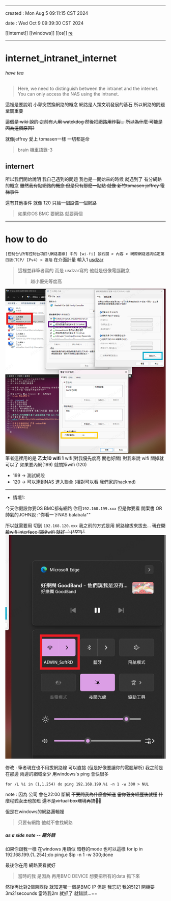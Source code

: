 -------------------------------------------------------------------------------
created	:	Mon Aug  5 09:11:15 CST 2024

date	:	Wed Oct  9 09:39:30 CST 2024

[[internet]] [[windows]] [[os]]
[re](https://home.gamer.com.tw/creationDetail.php?sn=4308110)

-------------------------------------------------------------------------------
#  internet_intranet_internet  #

######   have tea   ######

> Here, we need to distinguish between the intranet and the internet. You can only access the NAS using the intranet.

這裡是要說明 小郭突然換網路的概念
網路是人類文明發展的基石
所以網路的問題至關重要

~~這個是 wiki 說的 之前有人用 watckdog 然後把網路用炸裂...~~
~~所以為什麼 可能是因為這個原因?~~

就像jeffrey 愛上 tomasen一樣 一切都是命
> brain 機車語錄-3

##  internert  ##
所以我們開始說明
我自己遇到的問題
我也是一開始來的時候
就遇到了 有分網路的概念
~~雖然我有點網路的概念 但是只有那麼一點點 就像 新竹tomasen jeffrey 電梯事件~~

還有其他事件 就像 120 只給一個設備一個網路
> 如果你OS BMC 要網路 就要兩個

-------------------------------------------------------------------------------
# how to do  #

`[控制台\所有控制台項目\網路連線] 中的 [wi-fi] 按右鍵 > 內容 > 網際網路通訊協定第四版(TCP/ IPv4) > 進階`
在介面計量 輸入1
[usdzar](aHR0cHM6Ly93d3cubW9iaWxlMDEuY29tL3RvcGljZGV0YWlsLnBocD9mPTUwNCZ0PTY1OTMzMTcK
)
> 這裡並非筆者寫的 而是 usdzar寫的
> 他就是很像電腦觀念
>> 越小優先等度高

![ auto count(優先程度調整)](./pic/network_intranet_internet_change.png)
筆者這裡用的是 **乙太10 wifi 1**
wifi(對我優先度高 關也好關)
對我來說 wifi  關掉就可以了
如果要內網(199) 就關掉wifi (120)

+ 199 ->  測試網段
+ 120 ->  可以連到NAS 進入聯合 (相對可以看 我們家的hackmd)

-------------------------------------------------------------------------------
+ 情境1:

今天你假設你要OS BMC都有網路 你用`192.168.199.xxx`
但是你要看 開案書 OR
帥氣的JOHN說 :"你看一下NAS balabala""

所以就需要用 切到 `192.168.120.xxx`
我之前的方式是用 網路線拔來拔去...
~~現在開啟wifi interface 關掉wifi 就好 ╰(*°▽°*)╯~~
![wifi](./pic/network_intranet_internet_wifi.png)

修改 : 筆者現在也不用拔網路線
可以直接 (但是好像要讓你的電腦解析)
我之前是在那邊 兩邊的網域全少
用windows's ping 會快很多
```CMD			================start================
for /L %i in (1,1,254) do ping 192.168.199.%i -n 1 -w 300 > NUL
```
note : 因為 公司 會在22:00 斷網
~~不要問我為什麼會知道~~
~~當你親身經歷後就懂~~
~~什麼程式女王也加班~~
~~還不是virtual box環境再搞🤬🤬~~

但是在windows的網路邏輯裡
> 只要有網路 他就不會找網路

#####  as a side note -- 題外話  #####
如果你跟我一樣 在windows 用類似 暗巷的mode  也可以這樣
for ip in 192.168.199.{1..254};do ping.e $ip -n 1 -w 300;done

最後你在用 網路表看就好
> 當時的我 是因為 再用BMC DEVICE
> 想要把所有的data 抓下來

然後再比對2個東西後 就知道哪一個是BMC IP
但是 我忘記 我的5121 開機要 3m21secounds
當時我2m 就抓了 就錯誤...==
